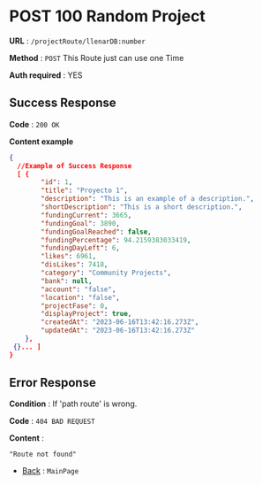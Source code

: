 # POST 100 Random Project

**URL** : `/projectRoute/llenarDB:number`

**Method** : `POST` This Route just can use one Time

**Auth required** : YES

## Success Response

**Code** : `200 OK`

**Content example**

```json
{
  //Example of Success Response
  [ {
        "id": 1,
        "title": "Proyecto 1",
        "description": "This is an example of a description.",
        "shortDescription": "This is a short description.",
        "fundingCurrent": 3665,
        "fundingGoal": 3890,
        "fundingGoalReached": false,
        "fundingPercentage": 94.2159383033419,
        "fundingDayLeft": 6,
        "likes": 6961,
        "disLikes": 7418,
        "category": "Community Projects",
        "bank": null,
        "account": "false",
        "location": "false",
        "projectFase": 0,
        "displayProject": true,
        "createdAt": "2023-06-16T13:42:16.273Z",
        "updatedAt": "2023-06-16T13:42:16.273Z"
    },
 {}... ]
}
```

## Error Response

**Condition** : If 'path route' is wrong.

**Code** : `404 BAD REQUEST`

**Content** :

```String
"Route not found"
```

- [Back](../../readme.md) : `MainPage`
